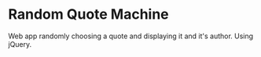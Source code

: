 # Random Quote Machine
 Web app randomly choosing a quote and displaying it and it's author.
 Using jQuery.
